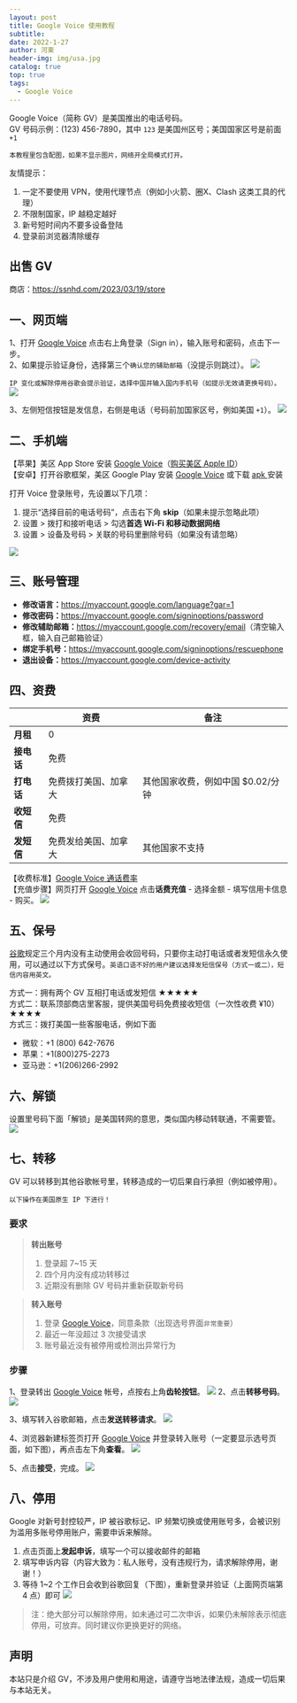 ```yaml
---
layout: post
title: Google Voice 使用教程
subtitle: 
date: 2022-1-27
author: 河東
header-img: img/usa.jpg
catalog: true
top: true
tags:
  - Google Voice
---
```


Google Voice（简称 GV）是美国推出的电话号码。\
GV 号码示例：‪(123) 456-7890‬，其中 `123` 是美国州区号；美国国家区号是前面 `+1`

`本教程里包含配图，如果不显示图片，网络开全局模式打开。`

友情提示：
1. 一定不要使用 VPN，使用代理节点（例如小火箭、圈X、Clash 这类工具的代理）
2. 不限制国家，IP 越稳定越好
3. 新号短时间内不要多设备登陆
4. 登录前浏览器清除缓存

## 出售 GV

商店：<https://ssnhd.com/2023/03/19/store>

## 一、网页端
1、打开 [Google Voice](https://voice.google.com/) 点击右上角登录（Sign in），输入账号和密码，点击下一步。\
2、如果提示验证身份，选择第三个`确认您的辅助邮箱`（没提示则跳过）。
![](https://i.imgur.com/1UVxM4G.png)

`IP 变化或解除停用谷歌会提示验证，选择中国并输入国内手机号（如提示无效请更换号码）。`
![](https://i.imgur.com/YY09hlM.jpg)

3、左侧短信按钮是发信息，右侧是电话（号码前加国家区号，例如美国 `+1`）。
![](https://i.imgur.com/IrB7dd5.png)

## 二、手机端

【苹果】美区 App Store 安装 [Google Voice](https://apps.apple.com/us/app/google-voice/id318698524)（[购买美区 Apple ID](https://ssnhd.com/2023/03/19/store)）\
【安卓】打开谷歌框架，美区 Google Play 安装 [Google Voice](https://play.google.com/store/apps/details?id=com.google.android.apps.googlevoice&hl=zh&gl=US) 或下载 [apk ](https://apkpure.com/search?q=Google+Voice)安装

打开 Voice 登录账号，先设置以下几项：
1. 提示“选择目前的电话号码”，点击右下角 **skip**（如果未提示忽略此项）
2. 设置 > 拨打和接听电话 > 勾选**首选 Wi-Fi 和移动数据网络**
3. 设置 > 设备及号码 > 关联的号码里删除号码（如果没有请忽略）

![](https://i.imgur.com/FIXfG4B.jpg)

## 三、账号管理
- **修改语言：**<https://myaccount.google.com/language?gar=1>
- **修改密码：**<https://myaccount.google.com/signinoptions/password>
- **修改辅助邮箱：**<https://myaccount.google.com/recovery/email>（清空输入框，输入自己邮箱验证）
- **绑定手机号：**<https://myaccount.google.com/signinoptions/rescuephone>
- **退出设备：**<https://myaccount.google.com/device-activity>

  
## 四、资费

|  | 资费 | 备注 |
|---|---|---|
| **月租** | 0 |  |
| **接电话** | 免费 |  |
| **打电话** | 免费拨打美国、加拿大 | 其他国家收费，例如中国 $0.02/分钟 |
| **收短信** | 免费 |  |
| **发短信** | 免费发给美国、加拿大 | 其他国家不支持 |

【收费标准】[Google Voice 通话费率](https://voice.google.com/u/0/rates?pli=1)\
【充值步骤】网页打开 [Google Voice](https://voice.google.com/u/3/billing) 点击**话费充值** - 选择金额 - 填写信用卡信息 - 购买。
![](https://i.imgur.com/5WiCJVa.png)

## 五、保号
[谷歌](https://support.google.com/voice/answer/9230450)规定三个月内没有主动使用会收回号码，只要你主动打电话或者发短信永久使用，可以通过以下方式保号。`英语口语不好的用户建议选择发短信保号（方式一或二），短信内容用英文。`

方式一：拥有两个 GV 互相打电话或发短信 ★★★★★\
方式二：联系顶部商店里客服，提供美国号码免费接收短信（一次性收费 ¥10）★★★★\
方式三：拨打美国一些客服电话，例如下面
- 微软：+1 (800) 642-7676
- 苹果：+1(800)275-2273
- 亚马逊：+1(206)266-2992

## 六、解锁

设置里号码下面「解锁」是美国转网的意思，类似国内移动转联通，不需要管。
![](https://i.imgur.com/ypfY4w3.png)


## 七、转移

GV 可以转移到其他谷歌帐号里，转移造成的一切后果自行承担（例如被停用）。

`以下操作在美国原生 IP 下进行！`

### 要求

>**转出账号**
>1. 登录超 7~15 天
>2. 四个月内没有成功转移过
>3. 近期没有删除 GV 号码并重新获取新号码

>**转入账号**
>1. 登录 [Google Voice](https://voice.google.com)，同意条款（出现选号界面`非常重要`）
>2. 最近一年没超过 3 次接受请求
>3. 账号最近没有被停用或检测出异常行为

### 步骤

1、登录转出 [Google Voice](https://voice.google.com) 帐号，点按右上角**齿轮按钮**。
![](https://i.imgur.com/FpZ4KxH.png)
2、点击**转移号码**。
![](https://i.imgur.com/OASFgdA.png)

3、填写转入谷歌邮箱，点击**发送转移请求**。
![](https://i.imgur.com/dnPKT2H.png)


4、浏览器新建标签页打开 [Google Voice](https://voice.google.com) 并登录转入账号（一定要显示选号页面，如下图），再点击左下角**查看**。
![](https://i.imgur.com/Yl00SOG.png)

5、点击**接受**，完成。
![](https://i.imgur.com/naiWfji.png)




## 八、停用

Google 对新号封控较严，IP 被谷歌标记、IP 频繁切换或使用账号多，会被识别为滥用多账号停用账户，需要申诉来解除。

1. 点击页面上**发起申诉**，填写一个可以接收邮件的邮箱
2. 填写申诉内容（内容大致为：私人账号，没有违规行为，请求解除停用，谢谢！）
3. 等待 1~2 个工作日会收到谷歌回复（下图），重新登录并验证（上面网页端第 4 点）即可
![](https://i.imgur.com/gff36TA.png)

>注：绝大部分可以解除停用，如未通过可二次申诉，如果仍未解除表示彻底停用，可放弃。同时建议你更换更好的网络。


## 声明

本站只是介绍 GV，不涉及用户使用和用途，请遵守当地法律法规，造成一切后果与本站无关。

